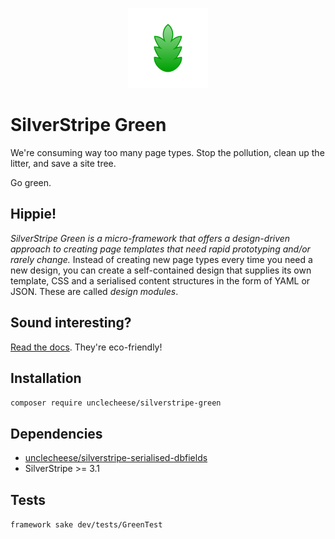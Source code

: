 <p align="center"><img src="docs/green.png?raw=true" style="height:128px" /></p>

# SilverStripe Green

We're consuming way too many page types. Stop the pollution, clean up the litter, and save a site tree.

Go green.

## Hippie!

*SilverStripe Green is a micro-framework that offers a design-driven approach to creating page templates that need rapid prototyping and/or rarely change.* Instead of creating new page types every time you need a new design, you can create a self-contained design that supplies its own template, CSS and a serialised content structures in the form of YAML or JSON. These are called *design modules*.

## Sound interesting?

[Read the docs](docs/en/index.md). They're eco-friendly!

## Installation
`composer require unclecheese/silverstripe-green`

## Dependencies
* [unclecheese/silverstripe-serialised-dbfields](http://github.com/unclecheese/silverstripe-serialised-db-fields)
* SilverStripe >= 3.1

## Tests
`framework sake dev/tests/GreenTest`

